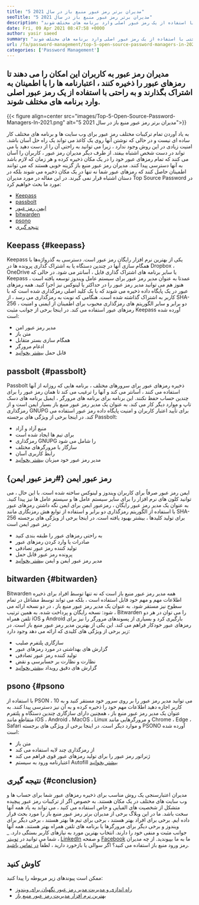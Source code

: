 ```yaml
---
title: "5 مدیران برتر رمز عبور منبع باز در سال 2021" 
seoTitle: "5 مدیران برتر رمز عبور منبع باز در سال 2021" 
description: "مدیران رمز عبور به کاربران این امکان را می دهند تا رمزهای عبور را ذخیره کنند ، اعتبارنامه ها را در سراسر تیم به صورت ایمن به اشتراک بگذارند و به راحتی با استفاده از یک رمز عبور اصلی وارد برنامه های مختلف شوند." 
date: Fri, 09 Apr 2021 08:47:58 +0000
author: yasir saeed
summary: "مدیران رمز عبور به کاربران این امکان را می دهند تا رمزهای عبور را ذخیره کنند ، اعتبارنامه ها را در سراسر تیم به صورت ایمن به اشتراک بگذارند و به راحتی با استفاده از یک رمز عبور اصلی وارد برنامه های مختلف شوند." 
url: /fa/password-management/top-5-open-source-password-managers-in-2021/
categories: ['Password Management']
---
```


## مدیران رمز عبور به کاربران این امکان را می دهند تا رمزهای عبور را ذخیره کنند ، اعتبارنامه ها را با اطمینان به اشتراک بگذارند و به راحتی با استفاده از یک رمز عبور اصلی وارد برنامه های مختلف شوند.

{{< figure align=center src="images/Top-5-Open-Source-Password-Managers-In-2021.png" alt="5 مدیران برتر رمز عبور منبع باز در سال 2021">}}

به یاد آوردن تمام ترکیبات مختلف رمز عبور برای وب سایت ها و برنامه های مختلف کار ساده ای نیست و در حالی که نوشتن آنها روی یک کاغذ می تواند یک راه حل آسان باشد. امنیت زیادی در این روش وجود ندارد ، زیرا می توانید به راحتی آن را از دست دهید یا می تواند در دست شخص اشتباه بیفتد. از طرف دیگر مدیران رمز عبور ، کاربران را آسان می کنند که تمام رمزهای عبور خود را در یک مکان ذخیره کرده و هر زمان که لازم باشد به آنها دسترسی پیدا کنند. مدیران رمز عبور منبع باز گزینه خوبی هستند که می توانند اطمینان حاصل کنند که رمزهای عبور شما نه تنها در یک مکان ذخیره می شوند بلکه در دستان اشتباه قرار نمی گیرند. در این مقاله در مورد مدیران Top Source Password در مورد ما بحث خواهیم کرد:
  * [Keepass][1]
  * [passbolt][2]
  * [ایمن رمز عبور][3]
  * [bitwarden][4]
  * [psono][5]
  * [نتیجه گیری][6]

## Keepass   {#keepass}
Keepass یکی از بهترین نرم افزار رایگان رمز عبور است. دسترسی به گذرواژه‌ها با همگام سازی آنها در چندین دستگاه یا به اشتراک گذاری پرونده ها در Dropbox ، OneDrive یا سایر برنامه های اشتراک گذاری فایل ، آسانتر می شود. در حالی که Keepass عمدتا به عنوان مدیر رمز عبور برای سیستم عامل ویندوز توسعه یافته است ، هنوز هم می توانید مدیر رمز عبور را در حداکثر یا لینوکس نیز اجرا کنید. همه رمزهای عبور در یک پایگاه داده ذخیره می شوند که با یک کلید اصلی رمزگذاری شده است که با کاربر به اشتراک گذاشته شده است. هنگامی که نوبت به رمزگذاری می رسد ، از SHA-256 ، دو برابر و سایر الگوریتم های رمزگذاری محبوب برای اطمینان از ایمنی و امنیت رمزهای عبور استفاده می کند. در اینجا برخی از جوانب مثبت Keepass آورده شده است:
  * مدیر رمز عبور امن
  * متن باز
  * همگام سازی بستر متقابل
  * ادغام مرورگر
  * قابل حمل
[بیشتر بخوانید][7]

## passbolt   {#passbolt}
Passbolt ذخیره رمزهای عبور برای سرورهای مختلف ، برنامه هایی که روزانه از آنها استفاده می کنند ، آسانتر می کند و آنها را ترغیب می کند تا همان رمز عبور را برای چندین حساب حفظ نکنند. این برنامه برای برنامه های مرورگر ، ایمیل برنامه های دسک تاپ و موارد دیگر کار می کند. به عنوان یک مدیر رمز عبور منبع باز بسیار ایمن است و از رمزگذاری GNUPG برای تأیید اعتبار کاربران و امنیت پایگاه داده رمز عبور استفاده می کند. در اینجا برخی از ویژگی های برجسته Passbolt:
  * منبع آزاد و آزاد
  * برای تیم ها ایجاد شده است
  * رمزگذاری GNUPG را شامل می شود
  * سازگار با مرورگرهای مختلف
  * رابط کاربری آسان
  * مدیر رمز عبور خود میزبان
[بیشتر بخوانید][8]

## رمز عبور ایمن   {#رمز عبور ایمن}
ایمن رمز عبور صرفاً برای کاربران ویندوز و لینوکس ساخته شده است. با این حال ، می توانید کلون های نرم افزار را برای سایر سیستم عامل ها و سیستم عامل ها نیز پیدا کنید. به عنوان یک مدیر رمز عبور رایگان ، رمزعبور ایمن برای ایمن نگه داشتن رمزهای عبور با استفاده از الگوریتم رمزگذاری دو برابر و استفاده از توابع هش رمزنگاری مانند SHA-256 برای تولید کلیدها ، بیشتر بهبود یافته است. در اینجا برخی از ویژگی های برجسته رمز عبور ایمن است:
  * به راحتی رمزهای عبور را طبقه بندی کنید
  * صادرات یا وارد کردن رمزهای عبور
  * تولید کننده رمز عبور تصادفی
  * پرونده رمز عبور قابل حمل
  * مدیر رمز عبور ایمن و ایمن
[بیشتر بخوانید][9]

## bitwarden   {#bitwarden}
Bitwarden همه مدیر رمز عبور منبع باز است که نه تنها توسط افراد برای ذخیره اطلاعات مهم و مهم خود قابل استفاده است ، بلکه می تواند توسط مشاغل در تمام سطوح نیز مستقر شود. به عنوان یک مدیر رمز عبور منبع باز ، در دو نسخه ارائه می شود: نسخه رایگان و پرداخت شده. به همین ترتیب ، Bitwarden را می توان در هر دو تلفن همراه iOS و Android بارگیری کرد و بسیاری از پسوندهای مرورگر را نیز برای رمزهای عبور خودکار فراهم می کند. این یکی از بهترین مدیر رمز عبور منبع باز است. در زیر برخی از ویژگی های کلیدی که ارائه می دهد وجود دارد:
  * سازگاری پلتفرم صلیب
  * گزارش های بهداشتی در مورد رمزهای عبور
  * تولید کننده رمز عبور تصادفی
  * نظارت و نظارت بر حسابرسی و نقض
  * گزارش های دقیق رویداد
[بیشتر بخوانید][10]

## psono   {#psono
با استفاده از PSON ، می توانید مدیر رمز عبور را بر روی سرور خود مستقر کنید و به 10 کاربر اجازه دهید اطلاعات مهم خود را ذخیره کرده و به آن نیز دسترسی پیدا کنند. به عنوان یک مدیر رمز عبور منبع باز ، همچنین دارای سازگاری چندین دستگاه و پلتفرم متقاطع مانند iOS ، Android ، MacOS ، Linux و مرورگرهایی مانند Chrome ، Edge ، Safari و موارد دیگر است. در اینجا برخی از ویژگی های برجسته PSONO آورده شده است:
  * متن باز
  * از رمزگذاری چند لایه استفاده می کند
  * ژنراتور رمز عبور را برای تولید رمزهای عبور قوی فراهم می کند
  * اعتبارنامه ورود به سیستم Autofill
[بیشتر بخوانید][11]

## نتیجه گیری   {#conclusion}
مدیران اعتبارسنجی یک روش مناسب برای ذخیره رمزهای عبور شما برای حساب ها و وب سایت های مختلف در یک مکان هستند. به خصوص اگر از ترکیبات رمز عبور پیچیده متشکل از شخصیت های الفبایی و خاص استفاده می کنید ، می تواند به یاد همه آنها سخت باشد. ما در این وبلاگ برخی از مدیران برتر رمز عبور منبع باز را مورد بحث قرار داده ایم. برخی برای افراد بهتر هستند ، برخی برای تیم ها بهتر هستند ، برخی دیگر برای ویندوز و برخی دیگر برای مرورگرها یا برنامه های تلفن همراه بهتر هستند. همه آنها جوانب مثبت و منفی خود را دارند. انتخاب بهترین مورد به نیازهای کاربر بستگی دارد.
_ شما می توانید در [توییتر][12] ، [LinkedIn][13] و صفحه [Facebook][14] ما به ما بپیوندید. از چه مدیران رمز ورود منبع باز استفاده می کنید؟ اگر سوالی یا بازخورد دارید ، لطفاً [در تماس باشید][15].

## کاوش کنید
ممکن است پیوندهای زیر مربوطه را پیدا کنید:
  * [راه اندازی و مدیریت مدیر رمز عبور نگهبان برای ویندوز][16]
  * [بهترین نرم افزار مدیریت رمز عبور منبع باز][17]

  
[1]: #keepass
[2]: #passbolt
[3]: #password-safe
[4]: #bitwarden
[5]: #psono
[6]: #conclusion
[7]: https://products.containerize.com/password-management/keepass
[8]: https://products.containerize.com/password-management/passbolt
[9]: https://products.containerize.com/password-management/password-safe
[10]: https://products.containerize.com/password-management/bitwarden
[11]: https://products.containerize.com/password-management/psono
[12]: https://twitter.com/containerize_co
[13]: https://www.linkedin.com/company/containerize/
[14]: http://facebook.com/containerize
[15]: mailto:yasir.saeed@aspose.com
[16]: https://blog.containerize.com/password-management/setup-manage-keepass-password-manager-for-windows/
[17]: https://products.containerize.com/password-management
